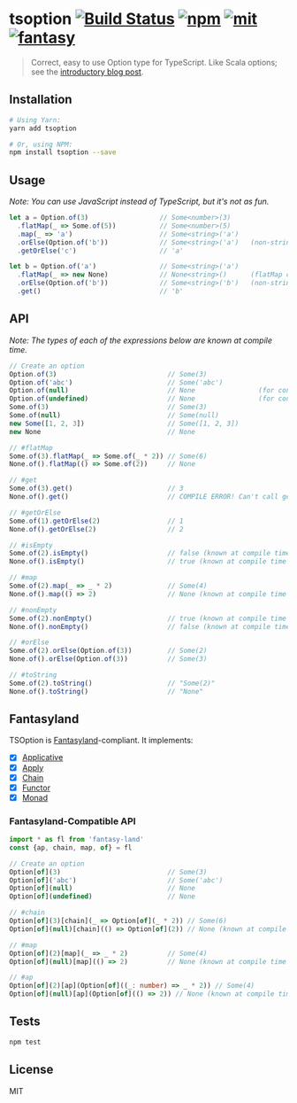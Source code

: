 # tsoption [![Build Status][build]](https://circleci.com/gh/bcherny/tsoption) [![npm]](https://www.npmjs.com/package/tsoption) [![mit]](https://opensource.org/licenses/MIT) [![fantasy]](https://github.com/fantasyland/fantasy-land#monad)

[build]: https://img.shields.io/circleci/project/bcherny/tsoption.svg?branch=master&style=flat-square
[npm]: https://img.shields.io/npm/v/tsoption.svg?style=flat-square
[mit]: https://img.shields.io/npm/l/tsoption.svg?style=flat-square
[fantasy]: https://img.shields.io/badge/fantasyland-Monad-ff4ba4.svg?style=flat-square

> Correct, easy to use Option type for TypeScript. Like Scala options; see the [introductory blog post](https://performancejs.com/post/ewff3hj/Options-in-TypeScript).

## Installation

```sh
# Using Yarn:
yarn add tsoption

# Or, using NPM:
npm install tsoption --save
```

## Usage

*Note: You can use JavaScript instead of TypeScript, but it's not as fun.*

```ts
let a = Option.of(3)                  // Some<number>(3)
  .flatMap(_ => Some.of(5))           // Some<number>(5)
  .map(_ => 'a')                      // Some<string>('a')
  .orElse(Option.of('b'))             // Some<string>('a')   (non-string type gives a compile error)
  .getOrElse('c')                     // 'a'

let b = Option.of('a')                // Some<string>('a')
  .flatMap(_ => new None)             // None<string>()      (flatMap can map to any type)
  .orElse(Option.of('b'))             // Some<string>('b')   (non-string type gives a compile error)
  .get()                              // 'b'
```

## API

*Note: The types of each of the expressions below are known at compile time.*

```ts
// Create an option
Option.of(3)                            // Some(3)
Option.of('abc')                        // Some('abc')
Option.of(null)                         // None                (for convenience)
Option.of(undefined)                    // None                (for convenience)
Some.of(3)                              // Some(3)
Some.of(null)                           // Some(null)
new Some([1, 2, 3])                     // Some([1, 2, 3])
new None                                // None

// #flatMap
Some.of(3).flatMap(_ => Some.of(_ * 2)) // Some(6)
None.of().flatMap(() => Some.of(2))     // None

// #get
Some.of(3).get()                        // 3
None.of().get()                         // COMPILE ERROR! Can't call get() on None

// #getOrElse
Some.of(1).getOrElse(2)                 // 1
None.of().getOrElse(2)                  // 2

// #isEmpty
Some.of(2).isEmpty()                    // false (known at compile time too!)
None.of().isEmpty()                     // true (known at compile time too!)

// #map
Some.of(2).map(_ => _ * 2)              // Some(4)
None.of().map(() => 2)                  // None (known at compile time too!)

// #nonEmpty
Some.of(2).nonEmpty()                   // true (known at compile time too!)
None.of().nonEmpty()                    // false (known at compile time too!)

// #orElse
Some.of(2).orElse(Option.of(3))         // Some(2)
None.of().orElse(Option.of(3))          // Some(3)

// #toString
Some.of(2).toString()                   // "Some(2)"
None.of().toString()                    // "None"
```

## Fantasyland

TSOption is [Fantasyland](https://github.com/fantasyland/fantasy-land)-compliant. It implements:

- [x] [Applicative](https://github.com/fantasyland/fantasy-land#applicative)
- [x] [Apply](https://github.com/fantasyland/fantasy-land#apply)
- [x] [Chain](https://github.com/fantasyland/fantasy-land#chain)
- [x] [Functor](https://github.com/fantasyland/fantasy-land#functor)
- [x] [Monad](https://github.com/fantasyland/fantasy-land#monad)

### Fantasyland-Compatible API

```ts
import * as fl from 'fantasy-land'
const {ap, chain, map, of} = fl

// Create an option
Option[of](3)                           // Some(3)
Option[of]('abc')                       // Some('abc')
Option[of](null)                        // None
Option[of](undefined)                   // None

// #chain
Option[of](3)[chain](_ => Option[of](_ * 2)) // Some(6)
Option[of](null)[chain](() => Option[of](2)) // None (known at compile time too!)

// #map
Option[of](2)[map](_ => _ * 2)          // Some(4)
Option[of](null)[map](() => 2)          // None (known at compile time too!)

// #ap
Option[of](2)[ap](Option[of]((_: number) => _ * 2)) // Some(4)
Option[of](null)[ap](Option[of](() => 2)) // None (known at compile time too!)
```

## Tests

```sh
npm test
```

## License

MIT

